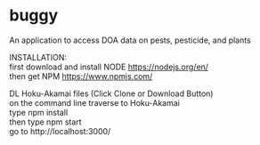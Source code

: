 # buggy
An application to access DOA data on pests, pesticide, and plants  
  
INSTALLATION:  
first download and install NODE https://nodejs.org/en/  
then get NPM https://www.npmjs.com/  
  
DL Hoku-Akamai files (Click Clone or Download Button)   
on the command line traverse to Hoku-Akamai       
type npm install  
then type npm start  
go to http://localhost:3000/   
